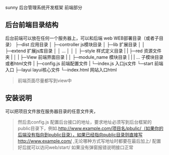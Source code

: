 sunny 后台管理系统开发框架 前端部分
## 后台前端目录结构
后台前端可以放在任何一个服务器上，可以和后端
web  WEB部署目录（或者子目录）
├─dist                      应用目录
│  ├─controller             js模块目录
│  ├─lib                    扩展目录
│  │  ├─extend              扩展js库目录
│  │    ...
│  │
│  ├─style                  样式定义目录
|  |   ├─red                资源文件夹
|  │
|  ├─View                   前端界面目录
|  │  ├─module_name         模块目录
|  |        | ...           子模块目录或者html文件
|  ├─config.js              前端配置文件
|  └─index.js               入口js文件
└─start                     前端入口
    ├─layui                 layui核心文件
    └─index.html            网站入口html


>前端页面尽量都写到view中

## 安装说明
可以把项目文件放在服务器目录的任意文件夹，
>然后去config.js 配置后台接口的地址，要求地址必须写到后台框架的public目录下，例如.http://www.example.com/项目名/pbulic/（如果你的后端没有指向到public目录），如果已经指向public目录则直接写http://www.example.com/ ,无论哪种方式写地址时都要在最后加上/
配置好后就可以访问web/start/ 如果没有弹窗报错说明接口正常